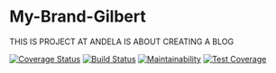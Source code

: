 # My-Brand-Gilbert

THIS IS PROJECT AT ANDELA IS ABOUT CREATING A BLOG

[![Coverage Status](https://coveralls.io/repos/github/Gilbertelnino/My-Brand-Gilbert/badge.svg?branch=develop)](https://coveralls.io/github/Gilbertelnino/My-Brand-Gilbert?branch=develop)
[![Build Status](https://travis-ci.org/Gilbertelnino/My-Brand-Gilbert.svg?branch=develop)](https://travis-ci.org/Gilbertelnino/My-Brand-Gilbert)
[![Maintainability](https://api.codeclimate.com/v1/badges/c3aac1c027f96db51925/maintainability)](https://codeclimate.com/github/Gilbertelnino/My-Brand-Gilbert/maintainability)
[![Test Coverage](https://api.codeclimate.com/v1/badges/c3aac1c027f96db51925/test_coverage)](https://codeclimate.com/github/Gilbertelnino/My-Brand-Gilbert/test_coverage)
